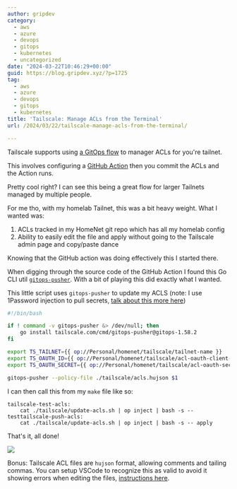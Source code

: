 ```yaml
---
author: gripdev
category:
  - aws
  - azure
  - devops
  - gitops
  - kubernetes
  - uncategorized
date: "2024-03-22T10:46:29+00:00"
guid: https://blog.gripdev.xyz/?p=1725
tag:
  - aws
  - azure
  - devops
  - gitops
  - kubernetes
title: 'Tailscale: Manage ACLs from the Terminal'
url: /2024/03/22/tailscale-manage-acls-from-the-terminal/

---
```

Tailscale supports using [a GitOps flow](https://tailscale.com/kb/1204/gitops-acls) to manager ACLs for you're tailnet.

This involves configuring a [GitHub Action](https://tailscale.com/kb/1306/gitops-acls-github) then you commit the ACLs and the Action runs.

Pretty cool right? I can see this being a great flow for larger Tailnets managed by multiple people.

For me tho, with my homelab Tailnet, this was a bit heavy weight. What I wanted was:

1. ACLs tracked in my HomeNet git repo which has all my homelab config
1. Ability to easily edit the file and apply without going to the Tailscale admin page and copy/paste dance

Knowing that the GitHub action was doing effectively this I started there.

When digging through the source code of the GitHub Action I found this Go CLI util [`gitops-pusher`](https://pkg.go.dev/tailscale.com/cmd/gitops-pusher). With a bit of playing this did exactly what I wanted.

This little script uses `gitops-pusher` to update my ACLS (note: I use 1Password injection to pull secrets, [talk about this more here](/2024/02/26/homelab-using-1password-cli-to-handle-secrets-in-kubernetes-compose-yaml/))

```bash
#!/bin/bash

if ! command -v gitops-pusher &> /dev/null; then
    go install tailscale.com/cmd/gitops-pusher@gitops-1.58.2
fi

export TS_TAILNET={{ op://Personal/homenet/tailscale/tailnet-name }}
export TS_OAUTH_ID={{ op://Personal/homenet/tailscale/acl-oauth-client-id }}
export TS_OAUTH_SECRET={{ op://Personal/homenet/tailscale/acl-oauth-secret }}

gitops-pusher --policy-file ./tailscale/acls.hujson $1
```

I can then call this from my `make` file like so:

```make
tailscale-test-acls:
	cat ./tailscale/update-acls.sh | op inject | bash -s -- testtailscale-push-acls:
	cat ./tailscale/update-acls.sh | op inject | bash -s -- apply
```

That's it, all done!

[![](/wp-content/uploads/2024/03/image-6.png?w=1024)](/wp-content/uploads/2024/03/image-6.png)

Bonus: Tailscale ACL files are `hujson` format, allowing comments and tailing commas. You can setup VSCode to recognize this as valid to avoid it showing errors when editing the files, [instructions here](https://github.com/tailscale/hujson?tab=readme-ov-file#visual-studio-code-association).

